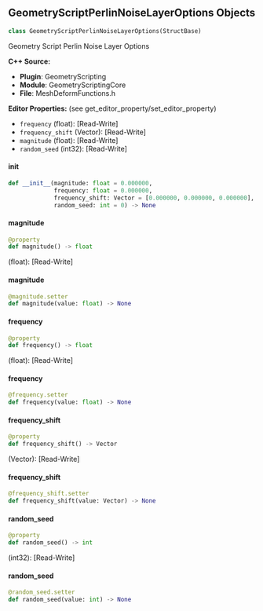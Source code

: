 ## GeometryScriptPerlinNoiseLayerOptions Objects

```python
class GeometryScriptPerlinNoiseLayerOptions(StructBase)
```

Geometry Script Perlin Noise Layer Options

**C++ Source:**

- **Plugin**: GeometryScripting
- **Module**: GeometryScriptingCore
- **File**: MeshDeformFunctions.h

**Editor Properties:** (see get_editor_property/set_editor_property)

- ``frequency`` (float):  [Read-Write]
- ``frequency_shift`` (Vector):  [Read-Write]
- ``magnitude`` (float):  [Read-Write]
- ``random_seed`` (int32):  [Read-Write]

<a id="unreal.GeometryScriptPerlinNoiseLayerOptions.__init__"></a>

#### __init__

```python
def __init__(magnitude: float = 0.000000,
             frequency: float = 0.000000,
             frequency_shift: Vector = [0.000000, 0.000000, 0.000000],
             random_seed: int = 0) -> None
```

<a id="unreal.GeometryScriptPerlinNoiseLayerOptions.magnitude"></a>

#### magnitude

```python
@property
def magnitude() -> float
```

(float):  [Read-Write]

<a id="unreal.GeometryScriptPerlinNoiseLayerOptions.magnitude"></a>

#### magnitude

```python
@magnitude.setter
def magnitude(value: float) -> None
```

<a id="unreal.GeometryScriptPerlinNoiseLayerOptions.frequency"></a>

#### frequency

```python
@property
def frequency() -> float
```

(float):  [Read-Write]

<a id="unreal.GeometryScriptPerlinNoiseLayerOptions.frequency"></a>

#### frequency

```python
@frequency.setter
def frequency(value: float) -> None
```

<a id="unreal.GeometryScriptPerlinNoiseLayerOptions.frequency_shift"></a>

#### frequency_shift

```python
@property
def frequency_shift() -> Vector
```

(Vector):  [Read-Write]

<a id="unreal.GeometryScriptPerlinNoiseLayerOptions.frequency_shift"></a>

#### frequency_shift

```python
@frequency_shift.setter
def frequency_shift(value: Vector) -> None
```

<a id="unreal.GeometryScriptPerlinNoiseLayerOptions.random_seed"></a>

#### random_seed

```python
@property
def random_seed() -> int
```

(int32):  [Read-Write]

<a id="unreal.GeometryScriptPerlinNoiseLayerOptions.random_seed"></a>

#### random_seed

```python
@random_seed.setter
def random_seed(value: int) -> None
```

<a id="unreal.GeometryScriptMathWarpOptions"></a>